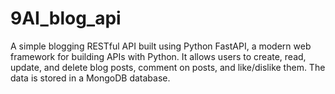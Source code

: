 # 9AI_blog_api
A simple blogging RESTful API built using  Python FastAPI, a modern web framework for building APIs with Python. It allows users to create, read, update, and delete blog posts, comment on posts, and like/dislike them. The data is stored in a MongoDB database.

